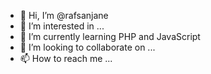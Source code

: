 - 👋 Hi, I’m @rafsanjane
- 👀 I’m interested in ...
- 🌱 I’m currently learning PHP and JavaScript
- 💞️ I’m looking to collaborate on ...
- 📫 How to reach me ...

<!---
rafsanjane/rafsanjane is a ✨ special ✨ repository because its `README.md` (this file) appears on your GitHub profile.
You can click the Preview link to take a look at your changes.
--->
